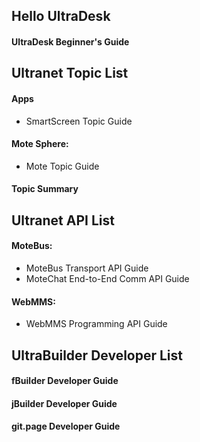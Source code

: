## Hello UltraDesk

#### UltraDesk Beginner's Guide

## Ultranet Topic List

#### Apps
*  SmartScreen Topic Guide

#### Mote Sphere:
*  Mote Topic Guide

#### Topic Summary

## Ultranet API List

#### MoteBus:
*  MoteBus Transport API Guide
*  MoteChat End-to-End Comm API Guide

#### WebMMS:
*  WebMMS Programming API Guide


## UltraBuilder Developer List 

#### fBuilder Developer Guide

#### jBuilder Developer Guide 

#### git.page Developer Guide

